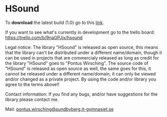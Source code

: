 # HSound

To **download** the latest build (1.0) go to this <a href="https://drive.google.com/file/d/0B0KPOpHsYhCpLU9rd2ZBNThEMDA/view?usp=sharing">link</a>.

If you want to see what's currently in development go to the trello board: <br>
<a href="https://trello.com/b/9naGPJjx/hsound">https://trello.com/b/9naGPJjx/hsound</a>



Legal notice:
The library "HSound" is released as open source, this means that the library can't be distributed
under a different name/domain, though it can be used in projects that are commercialy released as
long as credit for the library "HSound" goes to "Pontus Wirsching".
The source code of "HSound" is released as open source as well, the same goes for this, it cannot
be released under a different name/domain, it can only be viewed and/or changed as a private project.
By using the code and/or library you agree to the terms above!!


Contact information:
If you find any bugs, and/or have suggestions for the library please contact me.

Mail: pontus.wirsching@sundbyberg.it-gymnasiet.se
